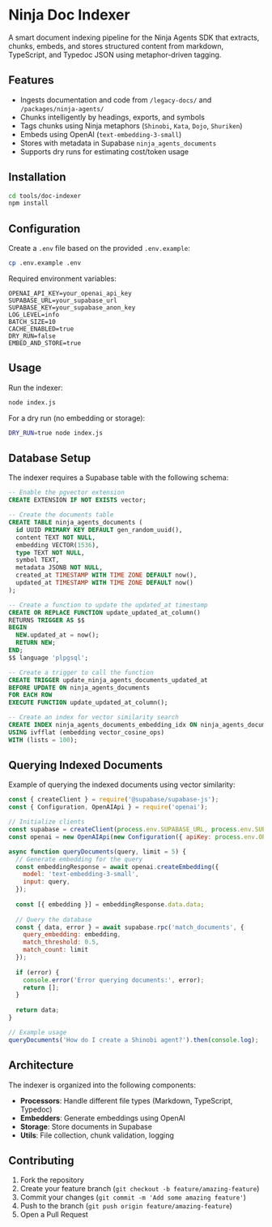 # Ninja Doc Indexer

A smart document indexing pipeline for the Ninja Agents SDK that extracts, chunks, embeds, and stores structured content from markdown, TypeScript, and Typedoc JSON using metaphor-driven tagging.

## Features

- Ingests documentation and code from `/legacy-docs/` and `/packages/ninja-agents/`
- Chunks intelligently by headings, exports, and symbols
- Tags chunks using Ninja metaphors (`Shinobi`, `Kata`, `Dojo`, `Shuriken`)
- Embeds using OpenAI (`text-embedding-3-small`)
- Stores with metadata in Supabase `ninja_agents_documents`
- Supports dry runs for estimating cost/token usage

## Installation

```bash
cd tools/doc-indexer
npm install
```

## Configuration

Create a `.env` file based on the provided `.env.example`:

```bash
cp .env.example .env
```

Required environment variables:

```
OPENAI_API_KEY=your_openai_api_key
SUPABASE_URL=your_supabase_url
SUPABASE_KEY=your_supabase_anon_key
LOG_LEVEL=info
BATCH_SIZE=10
CACHE_ENABLED=true
DRY_RUN=false
EMBED_AND_STORE=true
```

## Usage

Run the indexer:

```bash
node index.js
```

For a dry run (no embedding or storage):

```bash
DRY_RUN=true node index.js
```

## Database Setup

The indexer requires a Supabase table with the following schema:

```sql
-- Enable the pgvector extension
CREATE EXTENSION IF NOT EXISTS vector;

-- Create the documents table
CREATE TABLE ninja_agents_documents (
  id UUID PRIMARY KEY DEFAULT gen_random_uuid(),
  content TEXT NOT NULL,
  embedding VECTOR(1536),
  type TEXT NOT NULL,
  symbol TEXT,
  metadata JSONB NOT NULL,
  created_at TIMESTAMP WITH TIME ZONE DEFAULT now(),
  updated_at TIMESTAMP WITH TIME ZONE DEFAULT now()
);

-- Create a function to update the updated_at timestamp
CREATE OR REPLACE FUNCTION update_updated_at_column()
RETURNS TRIGGER AS $$
BEGIN
  NEW.updated_at = now();
  RETURN NEW;
END;
$$ language 'plpgsql';

-- Create a trigger to call the function
CREATE TRIGGER update_ninja_agents_documents_updated_at
BEFORE UPDATE ON ninja_agents_documents
FOR EACH ROW
EXECUTE FUNCTION update_updated_at_column();

-- Create an index for vector similarity search
CREATE INDEX ninja_agents_documents_embedding_idx ON ninja_agents_documents
USING ivfflat (embedding vector_cosine_ops)
WITH (lists = 100);
```

## Querying Indexed Documents

Example of querying the indexed documents using vector similarity:

```javascript
const { createClient } = require('@supabase/supabase-js');
const { Configuration, OpenAIApi } = require('openai');

// Initialize clients
const supabase = createClient(process.env.SUPABASE_URL, process.env.SUPABASE_KEY);
const openai = new OpenAIApi(new Configuration({ apiKey: process.env.OPENAI_API_KEY }));

async function queryDocuments(query, limit = 5) {
  // Generate embedding for the query
  const embeddingResponse = await openai.createEmbedding({
    model: 'text-embedding-3-small',
    input: query,
  });
  
  const [{ embedding }] = embeddingResponse.data.data;
  
  // Query the database
  const { data, error } = await supabase.rpc('match_documents', {
    query_embedding: embedding,
    match_threshold: 0.5,
    match_count: limit
  });
  
  if (error) {
    console.error('Error querying documents:', error);
    return [];
  }
  
  return data;
}

// Example usage
queryDocuments('How do I create a Shinobi agent?').then(console.log);
```

## Architecture

The indexer is organized into the following components:

- **Processors**: Handle different file types (Markdown, TypeScript, Typedoc)
- **Embedders**: Generate embeddings using OpenAI
- **Storage**: Store documents in Supabase
- **Utils**: File collection, chunk validation, logging

## Contributing

1. Fork the repository
2. Create your feature branch (`git checkout -b feature/amazing-feature`)
3. Commit your changes (`git commit -m 'Add some amazing feature'`)
4. Push to the branch (`git push origin feature/amazing-feature`)
5. Open a Pull Request